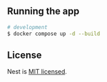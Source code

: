 ## Running the app

```bash
# development
$ docker compose up -d --build
```

## License

Nest is [MIT licensed](LICENSE).
